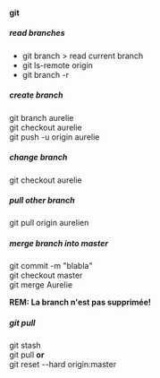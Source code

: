 #### git
##### read branches
* git branch > read current branch
* git ls-remote origin  
* git branch -r  

##### create branch
git branch aurelie  
git checkout aurelie  
git push -u origin aurelie  

##### change branch
git checkout aurelie  

##### pull other branch
git pull origin aurelien  

##### merge branch into master
git commit -m "blabla"  
git checkout master  
git merge Aurelie  

**REM: La branch n'est pas supprimée!**  

##### git pull
git stash  
git pull
__or__  
git reset --hard origin:master  
